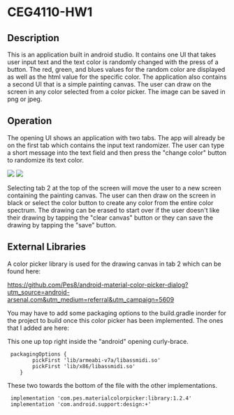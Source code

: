# CEG4110-HW1

## Description
This is an application built in android studio. It contains one UI that takes user input text and the text color is randomly changed with the press of a button. The red, green, and blues values for the random color are displayed as well as the html value for the specific color. The application also contains a second UI that is a simple painting canvas. The user can draw on the screen in any color selected from a color picker. The image can be saved in png or jpeg.

## Operation
The opening UI shows an application with two tabs. The app will already be on the first tab which contains the input text randomizer. The user can type a short message into the text field and then press the "change color" button to randomize its text color. 

![](CEG4110-HW1/hw1_part1_scrsht.png)
![](CEG4110-HW1/hw1_part2_scrnst.png)

Selecting tab 2 at the top of the screen will move the user to a new screen containing the painting canvas. The user can then draw on the screen in black or select the color button to create any color from the entire color spectrum. The drawing can be erased to start over if the user doesn't like their drawing by tapping the "clear canvas" button or they can save the drawing by tapping the "save" button.

## External Libraries
A color picker library is used for the drawing canvas in tab 2 which can be found here:


https://github.com/Pes8/android-material-color-picker-dialog?utm_source=android-arsenal.com&utm_medium=referral&utm_campaign=5609

You may have to add some packaging options to the build.gradle inorder for the project to build once this color picker has been implemented. The ones that I added are here:


This one up top right inside the "android" opening curly-brace.
````
 packagingOptions {
        pickFirst 'lib/armeabi-v7a/libassmidi.so'
        pickFirst 'lib/x86/libassmidi.so'
    }
````

 These two towards the bottom of the file with the other implementations.
 ````
  implementation 'com.pes.materialcolorpicker:library:1.2.4'
  implementation 'com.android.support:design:+'
````

